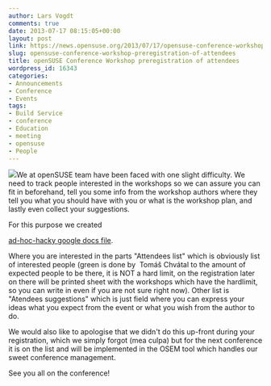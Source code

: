 ```yaml
---
author: Lars Vogdt
comments: true
date: 2013-07-17 08:15:05+00:00
layout: post
link: https://news.opensuse.org/2013/07/17/opensuse-conference-workshop-preregistration-of-attendees/
slug: opensuse-conference-workshop-preregistration-of-attendees
title: openSUSE Conference Workshop preregistration of attendees
wordpress_id: 16343
categories:
- Announcements
- Conference
- Events
tags:
- Build Service
- conference
- Education
- meeting
- opensuse
- People
---
```


[![](https://en.opensuse.org/images/thumb/9/9c/Networking_dister.png/400px-Networking_dister.png)](//tinyurl.com/qgqrc8t)We at openSUSE team have been faced with one slight difficulty. We need to track people interested in the workshops so we can assure you can fit in beforehand, tell you some info from the workshop authors where they tell you what you should have with you or what is the workshop plan, and lastly even collect your suggestions.

For this purpose we created

[ad-hoc-hacky google docs file](//tinyurl.com/qgqrc8t).

Where you are interested in the parts "Attendees list" which is obviously list of interested people (green is done by  Tomáš Chvátal to the amount of expected people to be there, it is NOT a hard limit, on the registration later on there will be printed sheet with the workshops which have the hardlimit, so you can write in even if you are not sure right now). Other list is  "Atendees suggestions" which is just field where you can express your ideas what you expect from the event or what you wish from the author to do.

We would also like to apologise that we didn't do this up-front during your registration, which we simply forgot (mea culpa) but for the next conference it is on the list and will be implemented in the OSEM tool which handles our sweet conference management.

See you all on the conference!
